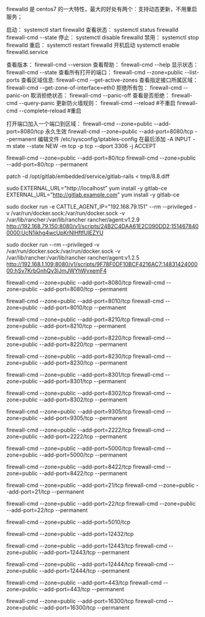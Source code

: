 firewalld 是 centos7 的一大特性，最大的好处有两个：支持动态更新，不用重启服务；

启动：
systemctl start firewalld
查看状态：
systemctl status firewalld
firewall-cmd --state
停止：
systemctl disable firewalld
禁用：
systemctl stop firewalld
重启：
systemctl restart firewalld
开机启动
systemctl enable firewalld.service

查看版本：
firewall-cmd --version
查看帮助：
firewall-cmd --help
显示状态：
firewall-cmd --state
查看所有打开的端口：
firewall-cmd --zone=public --list-ports
查看区域信息:
firewall-cmd --get-active-zones
查看指定接口所属区域：
firewall-cmd --get-zone-of-interface=eth0
拒绝所有包：
firewall-cmd --panic-on
取消拒绝状态：
firewall-cmd --panic-off
查看是否拒绝：
firewall-cmd --query-panic
更新防火墙规则：
firewall-cmd --reload #不重启
firewall-cmd --complete-reload #重启

打开端口加入一个端口到区域：
firewall-cmd --zone=public --add-port=8080/tcp
永久生效
firewall-cmd --zone=public --add-port=8080/tcp --permanent
编辑文件
/etc/sysconfig/iptables-config
在最后添加
-A INPUT -m state --state NEW -m tcp -p tcp --dport 3306 -j ACCEPT

firewall-cmd --zone=public --add-port=80/tcp
firewall-cmd --zone=public --add-port=80/tcp --permanent

patch -d /opt/gitlab/embedded/service/gitlab-rails < tmp/8.8.diff

sudo EXTERNAL_URL="http://localhost" yum install -y gitlab-ce
EXTERNAL_URL="http://gitlab.example.com" yum install -y gitlab-ce

sudo docker run -e CATTLE_AGENT_IP="192.168.79.151" --rm --privileged -v /var/run/docker.sock:/var/run/docker.sock -v /var/lib/rancher:/var/lib/rancher rancher/agent:v1.2.9 http://192.168.79.150:8080/v1/scripts/24B2C4DAA61E2C090DD2:1514678400000:UcN1ikhg4wcUpKrNlHftfUlEZYU

sudo docker run --rm --privileged -v /var/run/docker.sock:/var/run/docker.sock -v /var/lib/rancher:/var/lib/rancher rancher/agent:v1.2.5 http://192.168.1.109:8080/v1/scripts/9F78F0DF10BCF4216AC7:1483142400000:hSv7KrbGnhQy3IJmJWYhWvxemF4

firewall-cmd --zone=public --add-port=8080/tcp
firewall-cmd --zone=public --add-port=8080/tcp --permanent

firewall-cmd --zone=public --add-port=8010/tcp
firewall-cmd --zone=public --add-port=8010/tcp --permanent

firewall-cmd --zone=public --add-port=8210/tcp
firewall-cmd --zone=public --add-port=8210/tcp --permanent

firewall-cmd --zone=public --add-port=8220/tcp
firewall-cmd --zone=public --add-port=8220/tcp --permanent

firewall-cmd --zone=public --add-port=8230/tcp
firewall-cmd --zone=public --add-port=8230/tcp --permanent

firewall-cmd --zone=public --add-port=8301/tcp
firewall-cmd --zone=public --add-port=8301/tcp --permanent

firewall-cmd --zone=public --add-port=8302/tcp
firewall-cmd --zone=public --add-port=8302/tcp --permanent


firewall-cmd --zone=public --add-port=9305/tcp
firewall-cmd --zone=public --add-port=9305/tcp --permanent

firewall-cmd --zone=public --add-port=2222/tcp
firewall-cmd --zone=public --add-port=2222/tcp --permanent

firewall-cmd --zone=public --add-port=5000/tcp
firewall-cmd --zone=public --add-port=5000/tcp --permanent

firewall-cmd --zone=public --add-port=8422/tcp
firewall-cmd --zone=public --add-port=8422/tcp --permanent

firewall-cmd --zone=public --add-port=21/tcp
firewall-cmd --zone=public --add-port=21/tcp --permanent

firewall-cmd --zone=public --add-port=22/tcp
firewall-cmd --zone=public --add-port=22/tcp --permanent

firewall-cmd --zone=public --add-port=5010/tcp

firewall-cmd --zone=public --add-port=12432/tcp

firewall-cmd --zone=public --add-port=12443/tcp
firewall-cmd --zone=public --add-port=12443/tcp --permanent

firewall-cmd --zone=public --add-port=12444/tcp
firewall-cmd --zone=public --add-port=12444/tcp --permanent


firewall-cmd --zone=public --add-port=443/tcp
firewall-cmd --zone=public --add-port=443/tcp --permanent

firewall-cmd --zone=public --add-port=16300/tcp
firewall-cmd --zone=public --add-port=16300/tcp --permanent